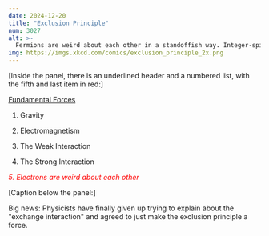 ```yaml
---
date: 2024-12-20
title: "Exclusion Principle"
num: 3027
alt: >-
  Fermions are weird about each other in a standoffish way. Integer-spin particles are weird about each other in a 'stand uncomfortably close while talking' kind of way.
img: https://imgs.xkcd.com/comics/exclusion_principle_2x.png
---
```

[Inside the panel, there is an underlined header and a numbered list, with the fifth and last item in red:]

<u>Fundamental Forces</u>

1. Gravity <br>

2. Electromagnetism <br>

3. The Weak Interaction <br>

4. The Strong Interaction <br>

<span style="color:red">*5. Electrons are weird about each other*</span>

[Caption below the panel:]

Big news: Physicists have finally given up trying to explain about the "exchange interaction" and agreed to just make the exclusion principle a force.